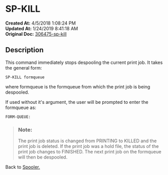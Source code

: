 # SP-KILL

**Created At:** 4/5/2018 1:08:24 PM  
**Updated At:** 1/24/2019 8:41:18 AM  
**Original Doc:** [306475-sp-kill](https://docs.jbase.com/44205-spooler/306475-sp-kill)  


## Description 

This command immediately stops despooling the current print job. It takes the general form:

```
SP-KILL formqueue
```

where formqueue is the formqueue from which the print job is being despooled.

If used without it's argument, the user will be prompted to enter the formqueue as:

```
FORM-QUEUE:
```




> ### Note: 
> 
> The print job status is changed from PRINTING to KILLED and the print job is deleted. If the print job was a hold file, the status of the print job changes to FINISHED. The next print job on the formqueue will then be despooled.




Back to [Spooler.](jbase-spooler)
